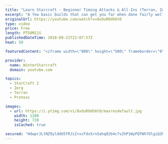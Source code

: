```yaml
---
title: "Learn Starcraft - Beginner Timing Attacks & All-Ins (Terran, Zerg & Protoss)"
excerpt: "A few basic builds that can get you far when done fairly well. Also important is how not to overextend and lose everything."
originalUrl: https://youtube.com/watch?v=8xOuROdh6t0
type: video
price: Free
length: PT58M11S
publishedDateTime: 2018-09-21T22:07:57Z
heat: 50

featuredContent: "<iframe width=\"800\" height=\"500\" frameborder=\"0\" src=\"https://www.youtube.com/embed/8xOuROdh6t0\" allow=\"accelerometer; autoplay; encrypted-media; gyroscope; picture-in-picture\" allowfullscreen></iframe>"

provider:
  name: WinterStarcraft
  domain: youtube.com

topics:
  - StarCraft 2
  - Zerg
  - Terran
  - Protoss

images:
  - url: https://i.ytimg.com/vi/8xOuROdh6t0/maxresdefault.jpg
    width: 1280
    height: 720
    isCached: true

secured: "HdwprJLtNZ9ylddU5fRJiI+xxTdv5rnSahq02b4c7v2hP1WyPQTWh7OlgiQ3hiNvZxPIH9qCWcwloDBAltZ4Zodtib7pwVCkE4HOa8crqblvm8LtK2y9NweZ8WehtAZBsBsqaUK8sjHUse6cjeLqY57grKSyDvFrDIjByO7zeBVgYSi6yVZVf7xakUGWCRYVHqiA+x6p7o+PFkIOkaOe0mKAYIyKxddTjynPvIjvtt3MfswqLBaul1Qd24WwC1q0IewUyJ+UE0o1Lrg6A6f9+o+Kzx+tMNN+B3iUv4Zrg6Pgd7AYFcQaDUPYMCL7EoeN2EsOAAVfijS4KYq4z1nLMjzyz0h7E2aq9xFmJl5NQRhxJJV+hH3Aze7P7WdEH3yU+LxT7ltfDeGG16KQXIqvpmV/+wFu7Rq7Db8CRFXjDho=;zb4yHnl87xOmUay5EFBBJA=="
---
```


